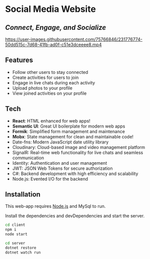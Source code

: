 # Social Media Website
## _Connect, Engage, and Socialize_ 



https://user-images.githubusercontent.com/75766846/231776774-50dd515c-7d68-41fb-ad0f-c51e3dceeee8.mp4



## Features

- Follow other users to stay connected
- Create activities for users to join
- Engage in live chats during each activity
- Upload photos to your profile
- View joined activities on your profile



## Tech

- **React**: HTML enhanced for web apps!
- **Semantic UI**: Great UI boilerplate for modern web apps
- **Formik**: Simplified form management and maintenance
- **Mobx**: State management for clean and maintainable code!
- Date-fns: Modern JavaScript date utility library
- Cloudinary: Cloud-based image and video management platform
- SignalR: Real-time web functionality for live chats and seamless communication
- Identity: Authentication and user management
- JWT: JSON Web Tokens for secure authorization
- C#: Backend development with high efficiency and scalability
- Node.js: Evented I/O for the backend

## Installation

This web-app requires [Node.js](https://nodejs.org/) and MySql to run.

Install the dependencies and devDependencies and start the server.

```sh
cd client
npm i
node start
```


```sh
cd server
dotnet restore
dotnet watch run
```
